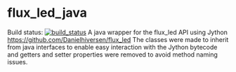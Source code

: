 # flux_led_java
Build status: [![build_status](https://travis-ci.org/phillip-kruger/apiee.svg?branch=master)](https://travis-ci.org/phillip-kruger/apiee)
A java wrapper for the flux_led API using Jython
https://github.com/Danielhiversen/flux_led
The classes were made to inherit from java interfaces to enable easy interaction with the Jython bytecode
and getters and setter properties were removed to avoid method naming issues.
